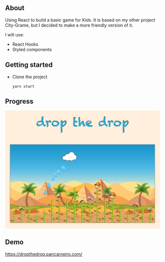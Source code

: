 ## About

Using React to build a basic game for Kids.
It is based on my other project City-Grame, but I decided to make a more friendly version of it.

I will use:
- React Hooks
- Styled components

## Getting started

- Clone the project
  ```
  yarn start
  ```


## Progress

![Images](./src/assets/screen.png)

## Demo

https://dropthedrop.pancarneiro.com/